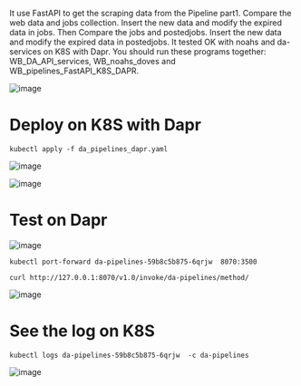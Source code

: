 It use FastAPI to get the scraping data from the Pipeline part1.
Compare the web data and jobs collection. Insert the new data and modify the expired data in jobs.
Then Compare the jobs and postedjobs. Insert the new data and modify the expired data in postedjobs.
It tested OK with noahs and da-services on K8S with Dapr.
You should run these programs together: WB_DA_API_services, WB_noahs_doves and WB_pipelines_FastAPI_K8S_DAPR.    

![image](https://user-images.githubusercontent.com/75282285/150705537-a7460908-22c1-4d0f-a511-396cb4fc4739.png)


# Deploy on K8S with Dapr
```
kubectl apply -f da_pipelines_dapr.yaml 
```
![image](https://user-images.githubusercontent.com/75282285/150704611-9919144d-e88d-4b2f-a720-69b86eefd142.png)


![image](https://user-images.githubusercontent.com/75282285/150704632-8201d74e-bf81-4c4a-9d78-aa20cd3d8be7.png)


# Test on Dapr

![image](https://user-images.githubusercontent.com/75282285/150704701-35bdb187-6695-4741-ad54-52b8ebe036bc.png)

~~~
kubectl port-forward da-pipelines-59b8c5b875-6qrjw  8070:3500
~~~

```
curl http://127.0.0.1:8070/v1.0/invoke/da-pipelines/method/
````
![image](https://user-images.githubusercontent.com/75282285/150704586-2085035a-79cb-4d97-bbcc-2eb84fd1d223.png)

# See the log on K8S
```
kubectl logs da-pipelines-59b8c5b875-6qrjw  -c da-pipelines
```
![image](https://user-images.githubusercontent.com/75282285/150704684-1b5ed55b-ae83-452f-a002-4ec0fa5fe2b4.png)

 
